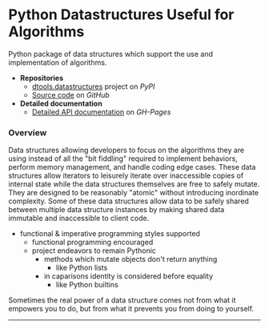 # Python Datastructures Useful for Algorithms

Python package of data structures which support the use and
implementation of algorithms.

* **Repositories**
  * [dtools.datastructures][1] project on *PyPI*
  * [Source code][2] on *GitHub*
* **Detailed documentation**
  * [Detailed API documentation][3] on *GH-Pages*


### Overview

Data structures allowing developers to focus on the algorithms they are
using instead of all the "bit fiddling" required to implement behaviors,
perform memory management, and handle coding edge cases. These data
structures allow iterators to leisurely iterate over inaccessible copies
of internal state while the data structures themselves are free to
safely mutate. They are designed to be reasonably "atomic" without
introducing inordinate complexity. Some of these data structures allow
data to be safely shared between multiple data structure instances by
making shared data immutable and inaccessible to client code.

* functional & imperative programming styles supported
  * functional programming encouraged
  * project endeavors to remain Pythonic
    * methods which mutate objects don't return anything
      * like Python lists
    * in caparisons identity is considered before equality
      * like Python builtins

Sometimes the real power of a data structure comes not from what it
empowers you to do, but from what it prevents you from doing to
yourself.

---

[1]: https://pypi.org/project/grscheller.dtools-datastructures/
[2]: https://github.com/grscheller/dtools-datastructures/
[3]: https://grscheller.github.io/dtools-docs/datastructures/
